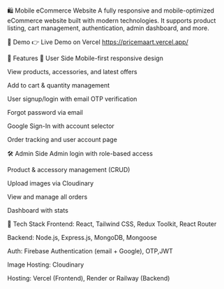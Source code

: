 🛍️ Mobile eCommerce Website
A fully responsive and mobile-optimized eCommerce website built with modern technologies. It supports product listing, cart management, authentication, admin dashboard, and more.

📱 Demo
👉 Live Demo on Vercel
https://pricemaart.vercel.app/

🚀 Features
👤 User Side
Mobile-first responsive design

View products, accessories, and latest offers

Add to cart & quantity management

User signup/login with email OTP verification

Forgot password via email

Google Sign-In with account selector

Order tracking and user account page

🛠️ Admin Side
Admin login with role-based access

Product & accessory management (CRUD)

Upload images via Cloudinary

View and manage all orders

Dashboard with stats

🧰 Tech Stack
Frontend: React, Tailwind CSS, Redux Toolkit, React Router

Backend: Node.js, Express.js, MongoDB, Mongoose

Auth: Firebase Authentication (email + Google), OTP,JWT

Image Hosting: Cloudinary

Hosting: Vercel (Frontend), Render or Railway (Backend)

